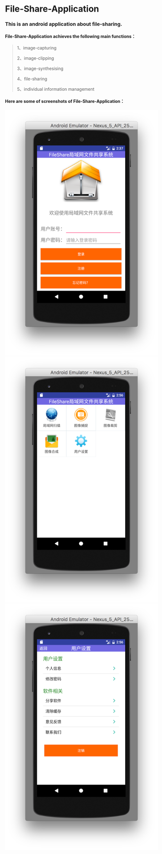 # File-Share-Application
### This is an android application about file-sharing.
#### File-Share-Application achieves the following main functions：
> 1、image-capturing
> 
> 2、image-clipping
> 
> 3、image-synthesising
> 
> 4、file-sharing
> 
> 5、individual information management
> 
#### Here are some of screenshots of File-Share-Application：
![github](https://github.com/JyNeo/File-Share-Application/blob/master/screenshot1.png "github")
![github](https://github.com/JyNeo/File-Share-Application/blob/master/screenshot2.png "github")
![github](https://github.com/JyNeo/File-Share-Application/blob/master/screenshot3.png "github")
